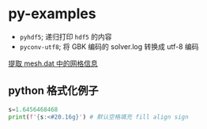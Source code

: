 # py-examples

+ `pyhdf5`; 递归打印 `hdf5` 的内容
+ `pyconv-utf8`; 将 GBK 编码的 solver.log 转换成 utf-8 编码

[提取 mesh.dat 中的网格信息](../my-scripts/my-extract.py)

## python 格式化例子

```python
s=1.6456468468
print(f'{s:<#20.16g}') # 默认空格填充 fill align sign
```
